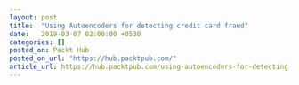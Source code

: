 ```yaml
---
layout: post
title:  "Using Autoencoders for detecting credit card fraud"
date:   2019-03-07 02:00:00 +0530
categories: []
posted_on: Packt Hub
posted_on_url: "https://hub.packtpub.com/"
article_url: https://hub.packtpub.com/using-autoencoders-for-detecting-credit-card-fraud-tutorial/
---
```

